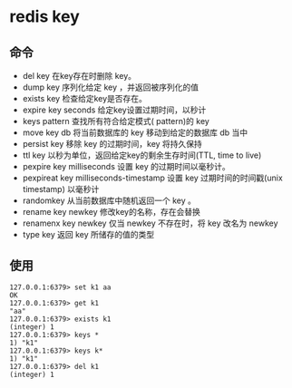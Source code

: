 # redis key

## 命令
- del key 在key存在时删除 key。
- dump key 序列化给定 key ，并返回被序列化的值
- exists key 检查给定key是否存在。
- expire key seconds 给定key设置过期时间，以秒计
- keys pattern 查找所有符合给定模式( pattern)的 key
- move key db 将当前数据库的 key 移动到给定的数据库 db 当中
- persist key 移除 key 的过期时间，key 将持久保持
- ttl key 以秒为单位，返回给定key的剩余生存时间(TTL, time to live)
- pexpire key milliseconds 设置 key 的过期时间以毫秒计。
- pexpireat key milliseconds-timestamp 设置 key 过期时间的时间戳(unix timestamp) 以毫秒计
- randomkey 从当前数据库中随机返回一个 key 。
- rename key newkey 修改key的名称，存在会替换
- renamenx key newkey 仅当 newkey 不存在时，将 key 改名为 newkey
- type key 返回 key 所储存的值的类型

## 使用
```
127.0.0.1:6379> set k1 aa
OK
127.0.0.1:6379> get k1
"aa"
127.0.0.1:6379> exists k1
(integer) 1
127.0.0.1:6379> keys *
1) "k1"
127.0.0.1:6379> keys k*
1) "k1"
127.0.0.1:6379> del k1
(integer) 1
```
